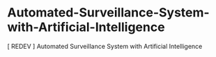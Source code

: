 # Automated-Surveillance-System-with-Artificial-Intelligence
[ REDEV ] Automated Surveillance System with Artificial Intelligence
